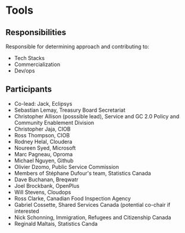 # Tools

## Responsibilities

Responsible for determining approach and contributing to:

* Tech Stacks
* Commercialization
* Dev/ops

## Participants

* Co-lead: Jack, Eclipsys
* Sebastian Lemay, Treasury Board Secretariat
* Christopher Allison (posssible lead), Service and GC 2.0 Policy and Community Enablement Division
* Christopher Jaja, CIOB
* Ross Thompson, CIOB
* Rodney Helal, Cloudera
* Noureen Syed, Microsoft
* Marc Pagneau, Oproma
* Michael Nguyen, Github
* Olivier Dzomo, Public Service Commission
* Members of Stéphane Dufour's team, Statistics Canada
* Dave Buchanan, Breqwatr
* Joel Brockbank, OpenPlus
* Will Stevens, Cloudops
* Ross Clarke, Canadian Food Inspection Agency
* Gabriel Cossette, Shared Services Canada (potential co-chair if interested
* Nick Schonning, Immigration, Refugees and Citizenship Canada
* Reginald Maltais, Statistics Canda
